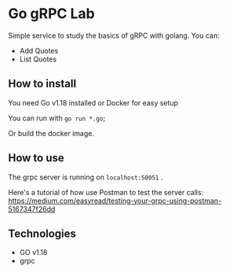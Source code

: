 # Go gRPC Lab
Simple service to study the basics of gRPC with golang. You can:
* Add Quotes
* List Quotes

## How to install

You need Go v1.18 installed or Docker for easy setup

You can run with `go run *.go`;

Or build the docker image.

## How to use
The grpc server is running on `localhost:50051` .

Here's a tutorial of how use Postman to test the server calls:
https://medium.com/easyread/testing-your-grpc-using-postman-5167347f26dd

## Technologies

- GO v1.18
- grpc